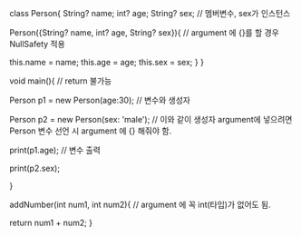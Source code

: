 class Person{
String? name; 
int? age;
String? sex; // 멤버변수, sex가 인스턴스

Person({String? name, int? age, String? sex}){ // argument 에 {}를 할 경우 NullSafety 적용

this.name = name;
this.age = age;
this.sex = sex;
}
}



void main(){ // return 불가능

Person p1 = new Person(age:30); // 변수와 생성자

Person p2 = new Person(sex: 'male'); // 이와 같이 생성자 argument에 넣으려면 Person 변수 선언 시 argument 에 {} 해줘야 함.

print(p1.age); // 변수 출력

print(p2.sex);

}

addNumber(int num1, int num2){ // argument 에 꼭 int(타입)가 없어도 됨.

return num1 + num2;
}
